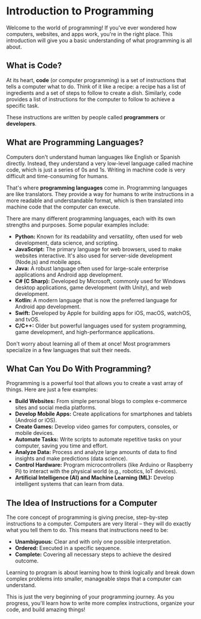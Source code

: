 # Introduction to Programming

Welcome to the world of programming! If you've ever wondered how computers, websites, and apps work, you're in the right place. This introduction will give you a basic understanding of what programming is all about.

## What is Code?

At its heart, **code** (or computer programming) is a set of instructions that tells a computer what to do. Think of it like a recipe: a recipe has a list of ingredients and a set of steps to follow to create a dish. Similarly, code provides a list of instructions for the computer to follow to achieve a specific task.

These instructions are written by people called **programmers** or **developers**.

## What are Programming Languages?

Computers don't understand human languages like English or Spanish directly. Instead, they understand a very low-level language called machine code, which is just a series of 0s and 1s. Writing in machine code is very difficult and time-consuming for humans.

That's where **programming languages** come in. Programming languages are like translators. They provide a way for humans to write instructions in a more readable and understandable format, which is then translated into machine code that the computer can execute.

There are many different programming languages, each with its own strengths and purposes. Some popular examples include:

*   **Python:** Known for its readability and versatility, often used for web development, data science, and scripting.
*   **JavaScript:** The primary language for web browsers, used to make websites interactive. It's also used for server-side development (Node.js) and mobile apps.
*   **Java:** A robust language often used for large-scale enterprise applications and Android app development.
*   **C# (C Sharp):** Developed by Microsoft, commonly used for Windows desktop applications, game development (with Unity), and web development.
*   **Kotlin:** A modern language that is now the preferred language for Android app development.
*   **Swift:** Developed by Apple for building apps for iOS, macOS, watchOS, and tvOS.
*   **C/C++:** Older but powerful languages used for system programming, game development, and high-performance applications.

Don't worry about learning all of them at once! Most programmers specialize in a few languages that suit their needs.

## What Can You Do With Programming?

Programming is a powerful tool that allows you to create a vast array of things. Here are just a few examples:

*   **Build Websites:** From simple personal blogs to complex e-commerce sites and social media platforms.
*   **Develop Mobile Apps:** Create applications for smartphones and tablets (Android or iOS).
*   **Create Games:** Develop video games for computers, consoles, or mobile devices.
*   **Automate Tasks:** Write scripts to automate repetitive tasks on your computer, saving you time and effort.
*   **Analyze Data:** Process and analyze large amounts of data to find insights and make predictions (data science).
*   **Control Hardware:** Program microcontrollers (like Arduino or Raspberry Pi) to interact with the physical world (e.g., robotics, IoT devices).
*   **Artificial Intelligence (AI) and Machine Learning (ML):** Develop intelligent systems that can learn from data.

## The Idea of Instructions for a Computer

The core concept of programming is giving precise, step-by-step instructions to a computer. Computers are very literal – they will do exactly what you tell them to do. This means that instructions need to be:

*   **Unambiguous:** Clear and with only one possible interpretation.
*   **Ordered:** Executed in a specific sequence.
*   **Complete:** Covering all necessary steps to achieve the desired outcome.

Learning to program is about learning how to think logically and break down complex problems into smaller, manageable steps that a computer can understand.

This is just the very beginning of your programming journey. As you progress, you'll learn how to write more complex instructions, organize your code, and build amazing things!
